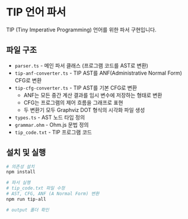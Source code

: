 # TIP 언어 파서

TIP (Tiny Imperative Programming) 언어를 위한 파서 구현입니다.

## 파일 구조

- `parser.ts` - 메인 파서 클래스 (프로그램 코드를 AST로 변환)
- `tip-anf-converter.ts` - TIP AST를 ANF(Administrative Normal Form) CFG로 변환
- `tip-cfg-converter.ts` - TIP AST를 기본 CFG로 변환
  - ANF는 모든 중간 계산 결과를 임시 변수에 저장하는 형태로 변환
  - CFG는 프로그램의 제어 흐름을 그래프로 표현
  - 두 변환기 모두 Graphviz DOT 형식의 시각화 파일 생성
- `types.ts` - AST 노드 타입 정의
- `grammar.ohm` - Ohm.js 문법 정의
- `tip_code.txt` - TIP 프로그램 코드

## 설치 및 실행

```bash
# 의존성 설치
npm install

# 파서 실행
# tip_code.txt 파일 수정
# AST, CFG, ANF (A Normal Form) 변환
npm run tip-all

# output 폴더 확인
```
